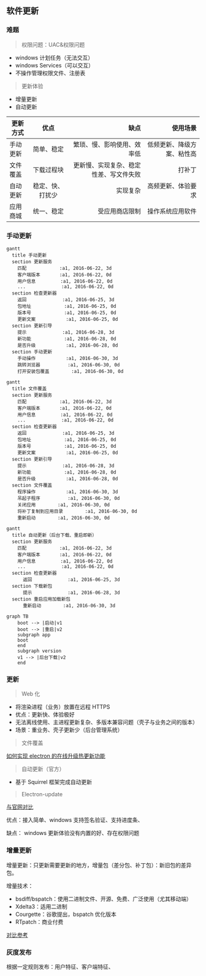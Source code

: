 ## 软件更新

### 难题

> 权限问题：UAC&权限问题

- windows 计划任务（无法交互）
- windows Services（可以交互）
- 不操作管理权限文件、注册表

> 更新体验

- 增量更新
- 自动更新

| 更新方式 |       优点       |                                   缺点 |                   使用场景 |
| -------- | :--------------: | -------------------------------------: | -------------------------: |
| 手动更新 |    简单、稳定    |             繁琐、慢、影响使用、效率低 | 低频更新、降级方案、粘性高 |
| 文件覆盖 |    下载过程块    | 更新慢、实现复杂、稳定性差、写文件失败 |                     打补丁 |
| 自动更新 | 稳定、快、打扰少 |                               实现复杂 |         高频更新、体验要求 |
| 应用商城 |    统一、稳定    |                         受应用商店限制 |           操作系统应用软件 |

### 手动更新

```Mermaid
gantt
  title 手动更新
  section 更新服务
    匹配            :a1, 2016-06-22, 3d
    客户端版本       :a1, 2016-06-22, 0d
    用户信息         :a1, 2016-06-22, 0d
    ...             :a1, 2016-06-22, 0d
  section 检查更新器
    返回             :a1, 2016-06-25, 3d
    包地址            :a1, 2016-06-25, 0d
    版本号            :a1, 2016-06-25, 0d
    更新文案           :a1, 2016-06-25, 0d
  section 更新引导
    提示             :a1, 2016-06-28, 3d
    新功能            :a1, 2016-06-28, 0d
    是否升级           :a1, 2016-06-28, 0d
  section 手动更新
    手动操作           :a1, 2016-06-30, 3d
    跳转浏览器          :a1, 2016-06-30, 0d
    打开安装包覆盖        :a1, 2016-06-30, 0d
```

```Mermaid
gantt
  title 文件覆盖
  section 更新服务
    匹配            :a1, 2016-06-22, 3d
    客户端版本       :a1, 2016-06-22, 0d
    用户信息         :a1, 2016-06-22, 0d
    ...             :a1, 2016-06-22, 0d
  section 检查更新器
    返回             :a1, 2016-06-25, 3d
    包地址            :a1, 2016-06-25, 0d
    版本号            :a1, 2016-06-25, 0d
    更新文案           :a1, 2016-06-25, 0d
  section 更新引导
    提示             :a1, 2016-06-28, 3d
    新功能            :a1, 2016-06-28, 0d
    是否升级           :a1, 2016-06-28, 0d
  section 文件覆盖
    程序操作           :a1, 2016-06-30, 3d
    吊起子程序          :a1, 2016-06-30, 0d
    关闭应用        :a1, 2016-06-30, 0d
    将补丁复制到应用目录        :a1, 2016-06-30, 0d
    重新启动        :a1, 2016-06-30, 0d
```

```Mermaid
gantt
  title 自动更新（后台下载、重启即新）
  section 更新服务
    匹配            :a1, 2016-06-22, 3d
    客户端版本       :a1, 2016-06-22, 0d
    用户信息         :a1, 2016-06-22, 0d
    ...             :a1, 2016-06-22, 0d
  section 检查更新器
      返回             :a1, 2016-06-25, 3d
  section 下载新包
      提示             :a1, 2016-06-28, 3d
  section 重启应用加载新包
      重新启动        :a1, 2016-06-30, 3d
```

```Mermaid
graph TB
    boot --> |启动|v1
    boot --> |重启|v2
    subgraph app
    boot
    end
    subgraph version
    v1 --> |后台下载|v2
    end
```

### 更新

> Web 化

- 将渲染进程（业务）放置在远程 HTTPS
- 优点：更新快、体验极好
- 无法离线使用、主进程更新复杂、多版本兼容问题（壳子与业务之间的版本）
- 场景：重业务、壳子更新少（后台管理系统）

> 文件覆盖

[如何实现 electron 的在线升级热更新功能](https://www.zhangxinxu.com/wordpress/2017/06/how-electron-online-update-hot-fix/)

> 自动更新（官方）

- 基于 Squirrel 框架完成自动更新

> Electron-update

[与官网对比](https://www.electron.build/auto-update.htmlhttps://www.electron.build/auto-update.html)

优点：接入简单、windows 支持签名验证、支持进度条、

缺点： windows 更新体验没有内置的好、存在权限问题

### 增量更新

增量更新：只更新需要更新的地方，增量包（差分包、补丁包）：新旧包的差异包。

增量技术：

- bsdiff/bspatch：使用二进制文件、开源、免费、广泛使用（尤其移动端）
- Xdelta3：适用二进制
- Courgette：谷歌提出，bspatch 优化版本
- RTpatch：商业付费

[对比参考](https://www.shangyexin.com/2018/09/28/delta_algorithm/)

### 灰度发布

根据一定规则发布：用户特征、客户端特征、
